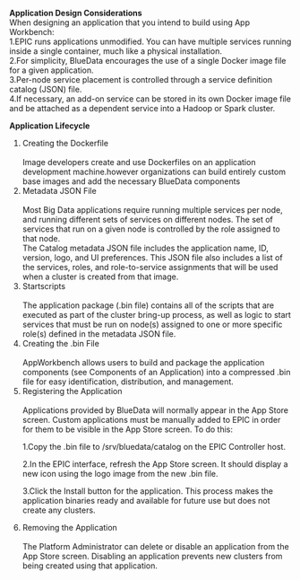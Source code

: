 <b>Application Design Considerations</b>
<br>When designing an application that you intend to build using App Workbench:
<br>1.EPIC runs applications unmodified. You can have multiple services running inside a single container, much like a physical installation. 
<br>2.For simplicity, BlueData encourages the use of a single Docker image file for a given application. 
<br>3.Per-node service placement is controlled through a service definition catalog (JSON) file.
<br>4.If necessary, an add-on service can be stored in its own Docker image file and be attached as a dependent service into a Hadoop or Spark cluster.


<b>Application Lifecycle</b>
<ol>
  <li>Creating the Dockerfile</li>
<br>Image developers create and use Dockerfiles on an application development machine.however organizations can build entirely custom base images and add the necessary BlueData components

<li>Metadata JSON File</li>
<br>Most Big Data applications require running multiple services per node, and running different sets of services on different nodes. The set of services that run on a given node is controlled by the role assigned to that node.
<br>The Catalog metadata JSON file includes the application name, ID, version, logo, and UI preferences. This JSON file also includes a list of the services, roles, and role-to-service assignments that will be used when a cluster is created from that image.

<li>Startscripts</li>
<br>The application package (.bin file) contains all of the scripts that are executed as part of the cluster bring-up process, as well as logic to start services that must be run on node(s) assigned to one or more specific role(s) defined in the metadata JSON file.

<li>Creating the .bin File</li>
<br>AppWorkbench allows users to build and package the application components (see Components of an Application) into a compressed .bin file for easy identification, distribution, and management.

<li>Registering the Application</li>
<br>Applications provided by BlueData will normally appear in the App Store screen. Custom applications must be manually added to EPIC in order for them to be visible in the App Store screen. To do this:

1.Copy the .bin file to /srv/bluedata/catalog on the EPIC Controller host.

2.In the EPIC interface, refresh the App Store screen. It should display a new icon using the logo image from the new .bin file.

3.Click the Install button for the application. This process makes the application binaries ready and available for future use but does not create any clusters.

<li>Removing the Application</li>
<br>The Platform Administrator can delete or disable an application from the App Store screen. Disabling an application prevents new clusters from being created using that application.









	
